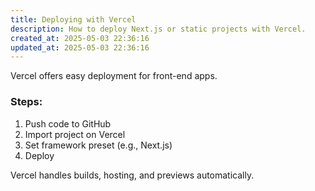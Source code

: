```yaml
---
title: Deploying with Vercel
description: How to deploy Next.js or static projects with Vercel.
created_at: 2025-05-03 22:36:16
updated_at: 2025-05-03 22:36:16
---
```


Vercel offers easy deployment for front-end apps.

### Steps:
1. Push code to GitHub
2. Import project on Vercel
3. Set framework preset (e.g., Next.js)
4. Deploy

Vercel handles builds, hosting, and previews automatically.
